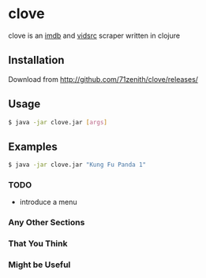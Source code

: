 # clove
clove is an [imdb](https://www.imdb.com) and [vidsrc](https://vidsrc.to) scraper written in clojure


## Installation
Download from http://github.com/71zenith/clove/releases/


## Usage
```sh
$ java -jar clove.jar [args]
```

## Examples

```sh
$ java -jar clove.jar "Kung Fu Panda 1"
```


### TODO
* introduce a menu

### Any Other Sections
### That You Think
### Might be Useful
